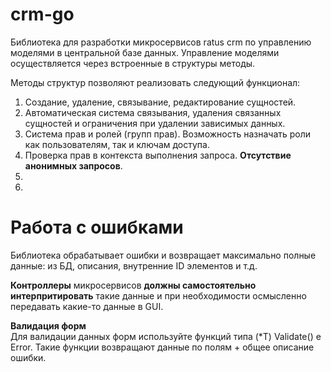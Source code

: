 # crm-go

Библиотека для разработки микросервисов ratus crm по управлению моделями в центральной базе данных.
Управление моделями осуществляется через встроенные в структуры методы.

Методы структур позволяют реализовать следующий функционал:
1. Создание, удаление, связывание, редактирование сущностей.
2. Автоматическая система связывания, удаления связанных сущностей и ограничения при удалении зависимых данных.
3. Система прав и ролей (групп прав). Возможность назначать роли как пользователям, так и ключам доступа.
4. Проверка прав в контекста выполнения запроса. **Отсутствие анонимных запросов**.
5. 
3. 

# Работа с ошибками
Библиотека обрабатывает ошибки и возвращает максимально полные данные: из БД, описания, внутренние ID элементов и т.д.

**Контроллеры** микросервисов **должны самостоятельно интерпритировать** такие данные и при необходимости осмысленно передавать какие-то данные в GUI.

**Валидация форм**<br>
Для валидации данных форм используйте функций типа (*T) Validate<Verb>() e Error. Такие функции возвращают данные по полям + общее описание ошибки.

